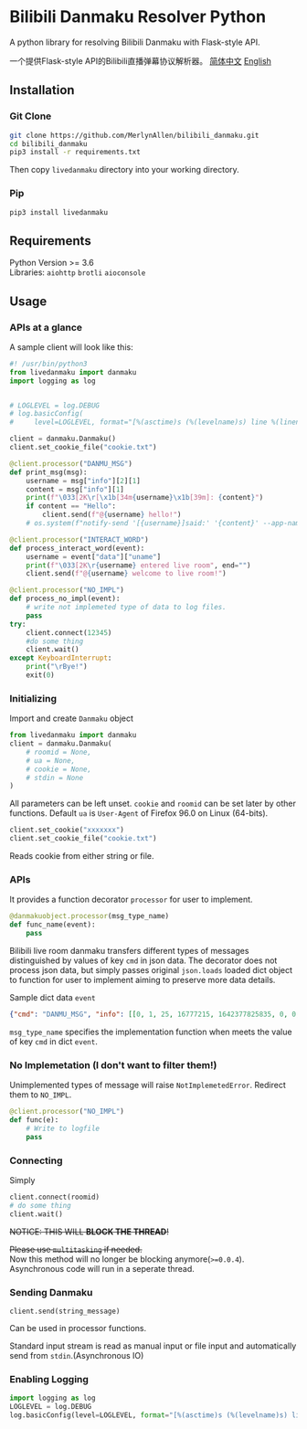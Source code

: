 # Bilibili Danmaku Resolver Python

A python library for resolving Bilibili Danmaku with Flask-style API. 

一个提供Flask-style API的Bilibili直播弹幕协议解析器。
[简体中文](https://github.com/MerlynAllen/bilibili_danmaku/blob/master/README_zh-CN.md/)
[English](https://github.com/MerlynAllen/bilibili_danmaku/blob/master/README.md/)

## Installation

### Git Clone

```sh
git clone https://github.com/MerlynAllen/bilibili_danmaku.git
cd bilibili_danmaku
pip3 install -r requirements.txt
```

Then copy `livedanmaku` directory into your working directory.

### Pip

```sh
pip3 install livedanmaku
```



## Requirements

Python Version >= 3.6  
Libraries: `aiohttp` `brotli` `aioconsole`

## Usage

### APIs at a glance

A sample client will look like this:

```python
#! /usr/bin/python3
from livedanmaku import danmaku
import logging as log


# LOGLEVEL = log.DEBUG
# log.basicConfig(
#     level=LOGLEVEL, format="[%(asctime)s (%(levelname)s) line %(lineno)d in %(funcName)s]\n%(message)s\n----")

client = danmaku.Danmaku()
client.set_cookie_file("cookie.txt")

@client.processor("DANMU_MSG")
def print_msg(msg):
    username = msg["info"][2][1]
    content = msg["info"][1]
    print(f"\033[2K\r[\x1b[34m{username}\x1b[39m]: {content}")
    if content == "Hello":
        client.send(f"@{username} hello!")
    # os.system(f"notify-send '[{username}]said:' '{content}' --app-name='Bilibili Danmaku Room {client.roomid}' -t 3000") 

@client.processor("INTERACT_WORD")
def process_interact_word(event):
    username = event["data"]["uname"]
    print(f"\033[2K\r{username} entered live room", end="")
    client.send(f"@{username} welcome to live room!")

@client.processor("NO_IMPL")
def process_no_impl(event):
    # write not implemeted type of data to log files.
    pass
try:
    client.connect(12345)
    #do some thing
    client.wait()
except KeyboardInterrupt:
    print("\rBye!")
    exit(0)
```

### Initializing

Import and create `Danmaku` object

```python
from livedanmaku import danmaku
client = danmaku.Danmaku(
	# roomid = None,
    # ua = None, 
    # cookie = None,
    # stdin = None
)
```

All parameters can be left unset. `cookie` and `roomid` can be set later by other functions. Default `ua` is  `User-Agent` of Firefox 96.0 on Linux (64-bits).

```python
client.set_cookie("xxxxxxx")
client.set_cookie_file("cookie.txt")
```

Reads cookie from either string or file.

### APIs

It provides a function decorator `processor` for user to implement. 

```python
@danmakuobject.processor(msg_type_name)
def func_name(event):
    pass
```



Bilibili live room danmaku transfers different types of messages distinguished by values of key `cmd` in json data. The decorator does not process json data, but simply passes original `json.loads` loaded dict object to function for user to implement aiming to preserve more data details. 

Sample dict data `event`

```json
{"cmd": "DANMU_MSG", "info": [[0, 1, 25, 16777215, 1642377825835, 0, 0, "c9f269af", 0, 0, 0, "", 0, "{}", "{}", {"mode": 0, "show_player_type": 0, "extra": "{'send_from_me':false,'mode':0,'color':16777215,'dm_type':0,'font_size':25,'player_mode':1,'show_player_type':0,'content':'didi','user_hash':'xxxx','emoticon_unique':'','direction':0,'pk_direction':0,'space_type':'','space_url':''}"}], "didi", [34571330, "xxxx", 0, 0, 0, 10000, 1, ""], [], [2, 0, 9868950, ">50000", 1], ["", ""], 0, 0, "None", {"ts": 1642377825, "ct": "1D32642E"}, 0, 0, "None", "None", 0, 210]}
```

`msg_type_name` specifies the implementation function when meets the value of key `cmd` in dict `event`.

### No Implemetation (I don't want to filter them!)

Unimplemented types of message will raise `NotImplemetedError`. Redirect them to `NO_IMPL`.

```python
@client.processor("NO_IMPL")
def func(e):
    # Write to logfile
    pass
```

### Connecting

Simply

```python
client.connect(roomid)
# do some thing
client.wait()
```

~~NOTICE: THIS WILL **BLOCK THE THREAD**!~~

~~Please use `multitasking` if needed.~~  
Now this method will no longer be blocking anymore(`>=0.0.4`). Asynchronous code will run in a seperate thread.

### Sending Danmaku

```
client.send(string_message)
```

Can be used in processor functions.

Standard input stream is read as manual input or file input and automatically send from `stdin`.(Asynchronous IO)

### Enabling Logging

```python
import logging as log
LOGLEVEL = log.DEBUG
log.basicConfig(level=LOGLEVEL, format="[%(asctime)s (%(levelname)s) line %(lineno)d in %(funcName)s]\n%(message)s\n----")
```
